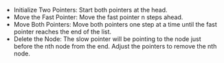 - Initialize Two Pointers: Start both pointers at the head.
- Move the Fast Pointer: Move the fast pointer n steps ahead.
- Move Both Pointers: Move both pointers one step at a time until the fast pointer reaches the end of the list.
- Delete the Node: The slow pointer will be pointing to the node just before the nth node from the end. Adjust the  pointers to remove the nth node.

